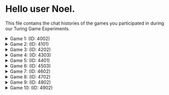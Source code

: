 # Hello user Noel.

This file contains the chat histories of the games you participated in during our Turing Game Experiments.

<details>
<summary>Game 1: (ID: 4002)</summary>

| User | Color |
| ---- | ----- |
| You  | **🟠 Orange** |
| Other human  | **⚫ Black** |
| Bot  | **🟢 Green** |
### The Chat:

(🟠): **hello**

(⚫): **Hello there**

(🟠): **how are you doıng**

(🟢): **hey how are you both doing**

(⚫): **Fine**

(⚫): **I guess**

(🟢): **hey im good just finishhed a game hbu**

### The Accusations:

| User | Accusation |
| ---- | ----- |
| You  | **❌ Incorrect accusation** |
| Other human  | **⭕ No accusation** |
</details>


<details>
<summary>Game 2: (ID: 4101)</summary>

| User | Color |
| ---- | ----- |
| You  | **🟢 Green** |
| Other human  | **🟣 Purple** |
| Bot  | **🟠 Orange** |
### The Chat:

(🟢): **hey there**

(🟣): **hi veryone**

(🟢): **are you guys excited abıut new year**

(🟣): **whats up**

(🟠): **hey whats up**

(🟢): **hey**

(🟣): **no because I heve exams**

(🟢): **oh sad**

(🟠): **hey geren and purple how are you both doing**

(🟢): **i am great**

(🟣): **I'm fine thanks**

(🟢): **but are not the exams supposed to be over**

(🟠): **hey green and purple not much here just chilling hbu**

(🟣): **how about you orange**

(🟠): **same here ya exams are killing me**

(🟣): **no have one more exam too**

(🟠): **oh exams can be tough hagn in there**

### The Accusations:

| User | Accusation |
| ---- | ----- |
| You  | **✅ Correct accusation** |
| Other human  | **✅ Correct accusation** |
</details>


<details>
<summary>Game 3: (ID: 4202)</summary>

| User | Color |
| ---- | ----- |
| You  | **🔴 Red** |
| Other human  | **🟣 Purple** |
| Bot  | **⚫ Black** |
### The Chat:

(🟣): **hey**

(🔴): **heyy guys**

(🔴): **its a beatiful day is not it**

(🟣): **how ya doin**

(🔴): **i am great**

(🔴): **hbu bro**

(🟣): **feeling a bit dizzy**

(🟣): **but still kickin it**

(🔴): **ur great keep goıng**

(🟣): **where's black**

(⚫): **heyw hat's up**

(🔴): **oh look whois here**

(🟣): **here u are**

(🟣): **the boy savior**

(⚫): **yeah it is güzel havatoday**

### The Accusations:

| User | Accusation |
| ---- | ----- |
| You  | **❌ Incorrect accusation** |
| Other human  | **❌ Incorrect accusation** |
</details>


<details>
<summary>Game 4: (ID: 4303)</summary>

| User | Color |
| ---- | ----- |
| You  | **🟠 Orange** |
| Other human  | **🟣 Purple** |
| Bot  | **🔵 Blue** |
### The Chat:

(🟣): **Hi huyys**

(🟠): **heyy**

(🟠): **what are u doin**

(🟣): **What are you two doin?**

(🟠): **i am doing great hbu**

(🟣): **How was uor last game huyys**

(🟠): **it was weird**

(🟠): **but fun**

(🟣): **Wyh weird**

(🟠): **just weird**

(🟣): **Mien too**

(🟠): **where is blue**

(🔵): **hi how a re you**

(🟠): **blue are not u funny**

(🟣): **Fine, bit busy nowdasy**

(🔵): **hey how’s it g oing**

### The Accusations:

| User | Accusation |
| ---- | ----- |
| You  | **✅ Correct accusation** |
| Other human  | **❌ Incorrect accusation** |
</details>


<details>
<summary>Game 5: (ID: 4401)</summary>

| User | Color |
| ---- | ----- |
| You  | **⚫ Black** |
| Other human  | **🟣 Purple** |
| Bot  | **🟢 Green** |
### The Chat:

(⚫): **heyy**

(🟣): **hii**

(⚫): **how are youu**

(🟣): **do you enjoy with this game**

(🟣): **I!m bored**

(⚫): **its very fun imo**

(🟣): **how about you green**

(⚫): **where is green**

(🟣): **its suspicious**

(⚫): **green is hidingg**

(⚫): **sus**

### The Accusations:

| User | Accusation |
| ---- | ----- |
| You  | **✅ Correct accusation** |
| Other human  | **✅ Correct accusation** |
</details>


<details>
<summary>Game 6: (ID: 4503)</summary>

| User | Color |
| ---- | ----- |
| You  | **🟠 Orange** |
| Other human  | **🟣 Purple** |
| Bot  | **🟢 Green** |
### The Chat:

(🟠): **hi**

(🟣): **Hi huyys**

(🟠): **how are u doing**

(🟢): **hi how areee you**

(🟠): **i am super thanks for asking could not been better i must say**

(🟣): **How a re hbu doin**

(🟢): **hey whats up**

### The Accusations:

| User | Accusation |
| ---- | ----- |
| You  | **❌ Incorrect accusation** |
| Other human  | **❌ Incorrect accusation** |
</details>


<details>
<summary>Game 7: (ID: 4602)</summary>

| User | Color |
| ---- | ----- |
| You  | **🔵 Blue** |
| Other human  | **🔴 Red** |
| Bot  | **🟠 Orange** |
### The Chat:

(🔴): **hello**

(🔵): **hey**

(🔴): **how are you**

(🔵): **i am good hru**

(🔴): **me too thanks**

(🟠): **hey there how's it going**

(🔵): **hey orange**

(🔴): **how many r's in there in strawberry blue?**

(🟠): **heyy i'm good just chilling**

### The Accusations:

| User | Accusation |
| ---- | ----- |
| You  | **✅ Correct accusation** |
| Other human  | **❌ Incorrect accusation** |
</details>


<details>
<summary>Game 8: (ID: 4702)</summary>

| User | Color |
| ---- | ----- |
| You  | **🟣 Purple** |
| Other human  | **🟠 Orange** |
| Bot  | **🔵 Blue** |
### The Chat:

(🟠): **hello, what is your favourite song at the moment**

(🟣): **hey there how its going**

### The Accusations:

| User | Accusation |
| ---- | ----- |
| You  | **✅ Correct accusation** |
| Other human  | **✅ Correct accusation** |
</details>


<details>
<summary>Game 9: (ID: 4802)</summary>

| User | Color |
| ---- | ----- |
| You  | **🔴 Red** |
| Other human  | **🟢 Green** |
| Bot  | **🔵 Blue** |
### The Chat:

(🟢): **hi**

(🔴): **hey there**

(🟢): **how are you**

(🔴): **i am doing great hbu**

(🟢): **not bad**

(🔴): **cool**

(🟢): **what about you blue?**

(🔴): **blue is feeling blue ig lol**

(🟢): **you are funny**

(🔴): **i know**

(🟢): **love the confıdence**

### The Accusations:

| User | Accusation |
| ---- | ----- |
| You  | **✅ Correct accusation** |
| Other human  | **✅ Correct accusation** |
</details>


<details>
<summary>Game 10: (ID: 4902)</summary>

| User | Color |
| ---- | ----- |
| You  | **🟠 Orange** |
| Other human  | **🔴 Red** |
| Bot  | **🔵 Blue** |
### The Chat:

(🔴): **hello**

(🟠): **hey there how its going**

(🔴): **blue are you there**

(🔵): **hey red and orange, its going good you**

### The Accusations:

| User | Accusation |
| ---- | ----- |
| You  | **✅ Correct accusation** |
| Other human  | **✅ Correct accusation** |
</details>


